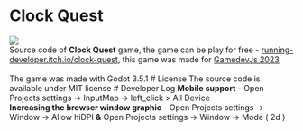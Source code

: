 # Clock Quest
<img src="https://img.itch.zone/aW1hZ2UvMjAxOTM1Ni8xMTk2Nzc2Ni5qcGc=/original/VLc8Wj.jpg">
<br>
Source code of <b>Clock Quest</b> game, the game can be play for free - <a href="https://running-developer.itch.io/clock-quest">running-developer.itch.io/clock-quest</a>, this game was made for <a href="https://itch.io/jam/gamedevjs-2023">GamedevJs 2023</a>
<br>
<br>
The game was made with Godot 3.5.1
# License
The source code is available under MIT license
# Developer Log
<b>Mobile support</b> - Open Projects settings -> InputMap -> left_click > All Device
<br>
<b>Increasing the browser window graphic</b> - Open Projects settings -> Window -> Allow hiDPI <b>&</b> Open Projects settings -> Window -> Mode ( 2d )
